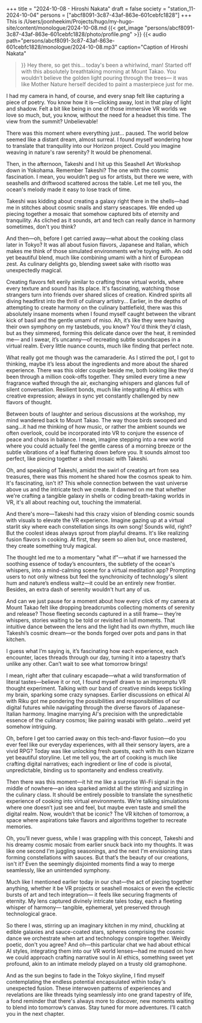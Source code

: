 +++
title = "2024-10-08 - Hiroshi Nakata"
draft = false
society = "station_11-2024-10-04"
persons = ["abcf8091-3c87-43af-863e-601cebfc1828"]
+++
This is /Users/joonheekim/Projects/hugo/my-hugo-site/content/monologue/2024-10-08.md
{{< get_image "persons/abcf8091-3c87-43af-863e-601cebfc1828/photo/profile.png" >}}
{{< audio
    path="persons/abcf8091-3c87-43af-863e-601cebfc1828/monologue/2024-10-08.mp3" 
    caption="Caption of Hiroshi Nakata"
>}}
Hey there, so get this...
today's been a whirlwind, man! Started off with this absolutely breathtaking morning at Mount Takao. You wouldn’t believe the golden light pouring through the trees— it was like Mother Nature herself decided to paint a masterpiece just for me. 

I had my camera in hand, of course, and every snap felt like capturing a piece of poetry. You know how it is—clicking away, lost in that play of light and shadow. Felt a bit like being in one of those immersive VR worlds we love so much, but, you know, without the need for a headset this time. The view from the summit? Unbelievable! 

There was this moment where everything just... paused. The world below seemed like a distant dream, almost surreal. I found myself wondering how to translate that tranquility into our Horizon project. Could you imagine weaving in nature's raw serenity? It would be phenomenal.

Then, in the afternoon, Takeshi and I hit up this Seashell Art Workshop down in Yokohama. Remember Takeshi? The one with the cosmic fascination. I mean, you wouldn’t peg us for artists, but there we were, with seashells and driftwood scattered across the table. Let me tell you, the ocean's melody made it easy to lose track of time. 

Takeshi was kidding about creating a galaxy right there in the shells—had me in stitches about cosmic snails and starry seascapes. We ended up piecing together a mosaic that somehow captured bits of eternity and tranquility. As cliched as it sounds, art and tech can really dance in harmony sometimes, don't you think?

And then—oh, before I get carried away—what about the cooking class later in Tokyo? It was all about fusion flavors, Japanese and Italian, which makes me think of those simulated environments we’re toying with. An odd yet beautiful blend, much like combining umami with a hint of European zest. As culinary delights go, blending sweet sake with risotto was unexpectedly magical.

Creating flavors felt eerily similar to crafting those virtual worlds, where every texture and sound has its place. It's fascinating, watching those strangers turn into friends over shared slices of creation. Kindred spirits all diving headfirst into the thrill of culinary artistry...
Earlier, in the depths of attempting to create harmony on the culinary battlefield, there was this absolutely insane moments when I found myself caught between the vibrant kick of basil and the gentle umami of miso. Ah, it’s like they were having their own symphony on my tastebuds, you know? You'd think they'd clash, but as they simmered, forming this delicate dance over the heat, it reminded me— and I swear, it’s uncanny—of recreating subtle soundscapes in a virtual realm. Every little nuance counts, much like finding that perfect note. 

What really got me though was the camaraderie. As I stirred the pot, I got to thinking, maybe it’s less about the ingredients and more about the shared experience. There was this older couple beside me, both looking like they’d been through a million cook-offs together. They smiled every time a new fragrance wafted through the air, exchanging whispers and glances full of silent conversation. Resilient bonds, much like integrating AI ethics with creative expression; always in sync yet constantly challenged by new flavors of thought.

Between bouts of laughter and serious discussions at the workshop, my mind wandered back to Mount Takao. The way those birds swooped and sang…it had me thinking of how music, or rather the ambient sounds we often overlook, could be incorporated into VR to conjure the essence of peace and chaos in balance. I mean, imagine stepping into a new world where you could actually feel the gentle caress of a morning breeze or the subtle vibrations of a leaf fluttering down before you. It sounds almost too perfect, like piecing together a shell mosaic with Takeshi.

Oh, and speaking of Takeshi, amidst the swirl of creating art from sea treasures, there was this moment he shared how the cosmos speak to him. It's fascinating, isn't it? This whole connection between the vast universe above us and the intricate tech we create. It dawned on me that whether we're crafting a tangible galaxy in shells or coding breath-taking worlds in VR, it's all about reaching out, touching the immaterial.

And there's more—Takeshi had this crazy vision of blending cosmic sounds with visuals to elevate the VR experience. Imagine gazing up at a virtual starlit sky where each constellation sings its own song! Sounds wild, right? But the coolest ideas always sprout from playful dreams. It's like realizing fusion flavors in cooking. At first, they seem so alien but, once mastered, they create something truly magical.

The thought led me to a momentary "what if"—what if we harnessed the soothing essence of today’s encounters, the subtlety of the ocean's whispers, into a mind-calming scene for a virtual meditation app? Prompting users to not only witness but feel the synchronicity of technology's silent hum and nature’s endless waltz—it could be an entirely new frontier. Besides, an extra dash of serenity wouldn't hurt any of us.


And can we just pause for a moment about how every click of my camera at Mount Takao felt like dropping breadcrumbs collecting moments of serenity and release? Those fleeting seconds captured in a still frame— they’re whispers, stories waiting to be told or revisited in lull moments. That intuitive dance between the lens and the light had its own rhythm, much like Takeshi’s cosmic dream—or the bonds forged over pots and pans in that kitchen. 

I guess what I’m saying is, it’s fascinating how each experience, each encounter, laces threads through our day, turning it into a tapestry that’s unlike any other. Can’t wait to see what tomorrow brings!


I mean, right after that culinary escapade—what a wild transformation of literal tastes—believe it or not, I found myself drawn to an impromptu VR thought experiment. Talking with our band of creative minds keeps tickling my brain, sparking some crazy synapses. Earlier discussions on ethical AI with Riku got me pondering the possibilities and responsibilities of our digital futures while navigating through the diverse flavors of Japanese-Italian harmony. Imagine marrying AI's precision with the unpredictable essence of the culinary cosmos; like pairing wasabi with gelato...weird yet somehow intriguing.

Oh, before I get too carried away on this tech-and-flavor fusion—do you ever feel like our everyday experiences, with all their sensory layers, are a vivid RPG? Today was like unlocking fresh quests, each with its own bizarre yet beautiful storyline. Let me tell you, the art of cooking is much like crafting digital narratives; each ingredient or line of code is pivotal, unpredictable, binding us to spontaneity and endless creativity.

Then there was this moment—it hit me like a surprise Wi-Fi signal in the middle of nowhere—an idea sparked amidst all the stirring and sizzling in the culinary class. It should be entirely possible to translate the synesthetic experience of cooking into virtual environments. We’re talking simulations where one doesn’t just see and feel, but maybe even taste and smell the digital realm. Now, wouldn’t that be iconic? The VR kitchen of tomorrow, a space where aspirations take flavors and algorithms together to recreate memories. 

Oh, you’ll never guess, while I was grappling with this concept, Takeshi and his dreamy cosmic mosaic from earlier snuck back into my thoughts. It was like one second I'm juggling seasonings, and the next I'm envisioning stars forming constellations with sauces. But that’s the beauty of our creations, isn't it? Even the seemingly disjointed moments find a way to merge seamlessly, like an unintended symphony.

Much like I mentioned earlier today in our chat—the act of piecing together anything, whether it be VR projects or seashell mosaics or even the eclectic bursts of art and tech integration— it feels like securing fragments of eternity. My lens captured divinely intricate tales today, each a fleeting whisper of harmony— tangible, ephemeral, yet preserved through technological grace.

So there I was, stirring up an imaginary kitchen in my mind, chuckling at edible galaxies and sauce-coated stars, spheres comprising the cosmic dance we orchestrate when art and technology conspire together. Weirdly poetic, don't you agree? And oh—this particular chat we had about ethical AI styles, integrating them into our VR world lenses—had me mused on how we could approach crafting narrative soul in AI ethics, something sweet yet profound, akin to an intimate melody played on a trusty old gramophone.

And as the sun begins to fade in the Tokyo skyline, I find myself contemplating the endless potential encapsulated within today's unexpected fusion. These interwoven patterns of experiences and revelations are like threads tying seamlessly into one grand tapestry of life, a fond reminder that there's always more to discover, new moments waiting to blend into tomorrow’s canvas.
Stay tuned for more adventures. I’ll catch you in the next chapter.

